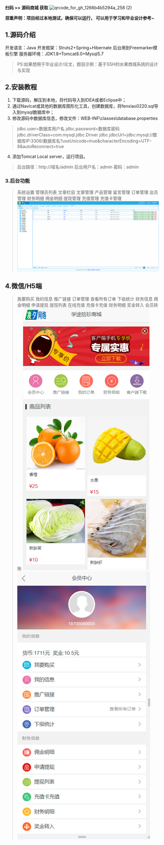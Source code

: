 **扫码 >> 源码商城 获取** ![qrcode_for_gh_1266b4b5294a_258 (2)](https://github.com/user-attachments/assets/45838afd-19a8-4cdc-bdd5-74b9c76fb241)

 **郑重声明：项目经过本地测试，确保可以运行， 可以用于学习和毕业设计参考~** 

## 1.源码介绍

开发语言：Java
开发框架：Struts2+Spring+Hibernate
后台用到Freemarker模板引擎
服务器环境：JDK1.8+Tomcat8.0+Mysql5.7

>PS:如果想用于毕业设计/论文，题目示例：基于SSH的水果商城系统的设计与实现

## 2.安装教程

1. 下载源码，解压到本地，将代码导入到IDEA或者Eclipse中；
2. 通过Navicat或其他的数据库图形化工具，创建数据库，将fenxiao0220.sql导入到mysql数据库中；
3. 修改源码中数据库信息，修改文件：WEB-INF\classes\database.properties
>jdbc.user=数据库用户名
jdbc.password=数据库密码
jdbc.driverClass=com.mysql.jdbc.Driver
jdbc.jdbcUrl=jdbc:mysql://数据库IP:3306/数据库名?useUnicode=true&characterEncoding=UTF-8&autoReconnect=true

4. 添加Tomcat Local server，运行项目。
>后台路径：http://域名/admin
后台用户名：admin
密码：admin

### 3.后台功能

>系统设置
管理员列表
文章栏目
文章管理
产品管理
留言管理
订单管理
会员管理
财务明细
佣金明细
提现管理
充值管理
充值卡管理  
![输入图片说明](dzsw-0016.png)

## 4.微信/H5端

>我要购买
我的信息
推广链接
订单管理
查看所有订单
下级统计
财务信息
佣金明细
申请提现
提现列表
在线充值
充值卡充值
财务明细
奖金转入
会员转账
![输入图片说明](dzsw-0011.png)![输入图片说明](dzsw-0012.png)




